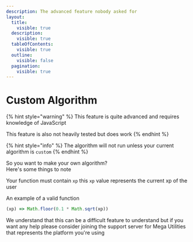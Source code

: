 ```yaml
---
description: The advanced feature nobody asked for
layout:
  title:
    visible: true
  description:
    visible: true
  tableOfContents:
    visible: true
  outline:
    visible: false
  pagination:
    visible: true
---
```


# Custom Algorithm

{% hint style="warning" %}
This feature is quite advanced and requires knowledge of JavaScript

This feature is also not heavily tested but does work
{% endhint %}

{% hint style="info" %}
The algorithm will not run unless your current algorithm is `custom`
{% endhint %}

So you want to make your own algorithm?\
Here's some things to note

Your function must contain `xp` this `xp` value represents the current xp of the user

An example of a valid function

```javascript
(xp) => Math.floor(0.1 * Math.sqrt(xp))
```

We understand that this can be a difficult feature to understand but if you want any help please consider joining the support server for Mega Utilities that represents the platform you're using
